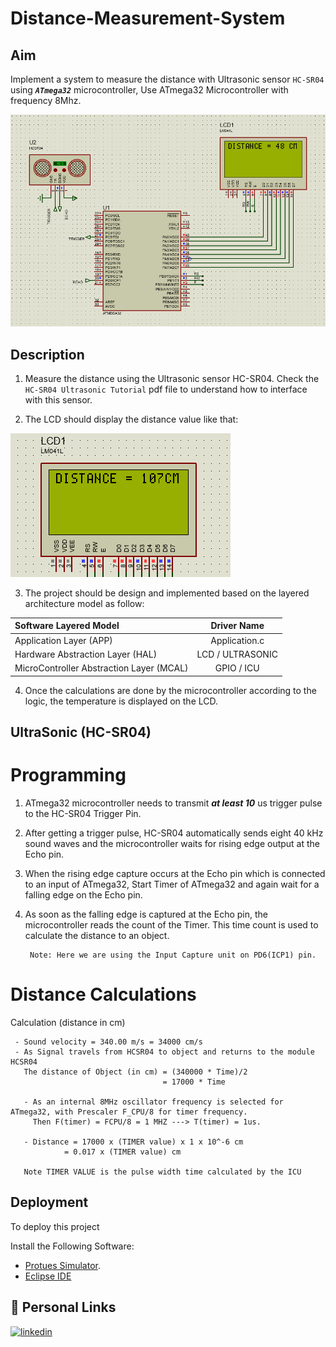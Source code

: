 # Distance-Measurement-System
## Aim
Implement a system to measure the distance with Ultrasonic sensor `HC-SR04` using ***`ATmega32`*** microcontroller, 
Use ATmega32 Microcontroller with frequency 8Mhz.

![This is an image](Project%20SnapShots/Protues_Circuit.png)

## Description

1. Measure the distance using the Ultrasonic sensor HC-SR04. Check the `HC-SR04 Ultrasonic Tutorial` pdf file to understand how to interface with this 
sensor.

2. The LCD should display the distance value like that:

![This is an image](Project%20SnapShots/LCD.png)

3. The project should be design and implemented based on the layered architecture model as follow:

| Software Layered Model       | Driver Name |
| :---                         |     :---:  | 
| Application Layer (APP)               | Application.c       | 
| Hardware Abstraction Layer (HAL)     | LCD  / ULTRASONIC | 
| MicroController Abstraction Layer (MCAL)     | GPIO / ICU    | 

4. Once the calculations are done by the microcontroller according to the logic, the temperature is displayed on the LCD. 

## UltraSonic (HC-SR04)

# Programming
1. ATmega32 microcontroller needs to transmit ***at least 10*** us trigger pulse to the HC-SR04 Trigger Pin.
2. After getting a trigger pulse, HC-SR04 automatically sends eight 40 kHz sound waves and the microcontroller waits for rising edge output at the Echo pin.
3. When the rising edge capture occurs at the Echo pin which is connected to an input of ATmega32, 
Start Timer of ATmega32 and again wait for a falling edge on the Echo pin.
4. As soon as the falling edge is captured at the Echo pin, the microcontroller reads the count of the Timer. 
This time count is used to calculate the distance to an object.

        Note: Here we are using the Input Capture unit on PD6(ICP1) pin.
# Distance Calculations
Calculation (distance in cm)

     - Sound velocity = 340.00 m/s = 34000 cm/s
     - As Signal travels from HCSR04 to object and returns to the module HCSR04
       The distance of Object (in cm) = (340000 * Time)/2
                                      = 17000 * Time

	   - As an internal 8MHz oscillator frequency is selected for ATmega32, with Prescaler F_CPU/8 for timer frequency.
	     Then F(timer) = FCPU/8 = 1 MHZ ---> T(timer) = 1us.

	   - Distance = 17000 x (TIMER value) x 1 x 10^-6 cm
                = 0.017 x (TIMER value) cm

	   Note TIMER VALUE is the pulse width time calculated by the ICU
     
## Deployment

To deploy this project 

Install the Following Software:

- [Protues Simulator](https://ettron.com/proteus-8-14-download-free-with-arduino-libraries-latest-version/).
- [Eclipse IDE](https://www.eclipse.org/downloads/packages/)

## 🔗 Personal Links

[![linkedin](https://img.shields.io/badge/linkedin-0A66C2?style=for-the-badge&logo=linkedin&logoColor=white)](https://www.linkedin.com/in/mostafa-mahmoud23/)
